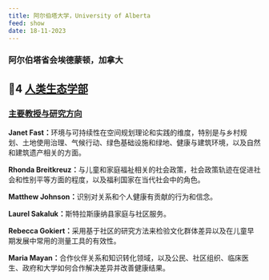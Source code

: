 ```yaml
---
title: 阿尔伯塔大学，University of Alberta
feed: show
date: 18-11-2023
---
```


<html lang="zh">
<head>
    <meta charset="UTF-8">
    <title>阿尔伯塔大学，University of Alberta </title>
    <link rel="stylesheet" href="/assets/css/CSS.css">
</head>
<body>
    <h3>阿尔伯塔省会埃德蒙顿，加拿大</h3>

<h2 id="人类生态学部">🏫4 <a href=" https://www.ualberta.ca/en/human-ecology/index.html " target="_blank">人类生态学部</a></h2>

<div class="project-box">
         <h3 id="主要教授与研究方向"><a href=" https://www.ualberta.ca/en/human-ecology/people/faculty-and-staff.html " target="_blank">主要教授与研究方向</a></h3>
<p><strong> Janet Fast：</strong>环境与可持续性在空间规划理论和实践的维度，特别是与乡村规划、土地使用治理、气候行动、绿色基础设施和绿地、健康与建筑环境，以及自然和建筑遗产相关的方面。</p>
        <p><strong> Rhonda Breitkreuz：</strong>与儿童和家庭福祉相关的社会政策，社会政策轨迹在促进社会和性别平等方面的程度，以及福利国家在当代社会中的角色。</p>
        <p><strong> Matthew Johnson：</strong>识别对关系和个人健康有贡献的行为和信念。</p>
        <p><strong> Laurel Sakaluk：</strong>斯特拉斯康纳县家庭与社区服务。</p>
        <p><strong> Rebecca Gokiert：</strong>采用基于社区的研究方法来检验文化群体差异以及在儿童早期发展中常用的测量工具的有效性。</p>
        <p><strong> Maria Mayan：</strong>合作伙伴关系和知识转化领域，以及公民、社区组织、临床医生、政府和大学如何合作解决差异并改善健康结果。</p>
</div>

</body>
</html>


